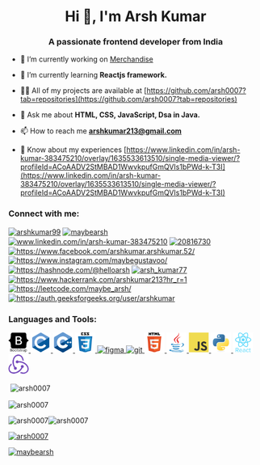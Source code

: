 <h1 align="center">Hi 👋, I'm Arsh Kumar</h1>
<h3 align="center">A passionate frontend developer from India</h3>

- 🔭 I’m currently working on [Merchandise](https://arsh0007.github.io/Merchandise/)

- 🌱 I’m currently learning **Reactjs framework.**

- 👨‍💻 All of my projects are available at [https://github.com/arsh0007?tab=repositories](https://github.com/arsh0007?tab=repositories)

- 💬 Ask me about **HTML, CSS, JavaScript, Dsa in Java.**

- 📫 How to reach me **arshkumar213@gmail.com**

- 📄 Know about my experiences [https://www.linkedin.com/in/arsh-kumar-383475210/overlay/1635533613510/single-media-viewer/?profileId=ACoAADV2StMBAD1WwvkpufGmQVIs1bPWd-k-T3I](https://www.linkedin.com/in/arsh-kumar-383475210/overlay/1635533613510/single-media-viewer/?profileId=ACoAADV2StMBAD1WwvkpufGmQVIs1bPWd-k-T3I)

<h3 align="left">Connect with me:</h3>
<p align="left">
<a href="https://codepen.io/arshkumar99" target="blank"><img align="center" src="https://raw.githubusercontent.com/rahuldkjain/github-profile-readme-generator/master/src/images/icons/Social/codepen.svg" alt="arshkumar99" height="30" width="40" /></a>
<a href="https://twitter.com/maybearsh" target="blank"><img align="center" src="https://raw.githubusercontent.com/rahuldkjain/github-profile-readme-generator/master/src/images/icons/Social/twitter.svg" alt="maybearsh" height="30" width="40" /></a>
<a href="https://linkedin.com/in/www.linkedin.com/in/arsh-kumar-383475210" target="blank"><img align="center" src="https://raw.githubusercontent.com/rahuldkjain/github-profile-readme-generator/master/src/images/icons/Social/linked-in-alt.svg" alt="www.linkedin.com/in/arsh-kumar-383475210" height="30" width="40" /></a>
<a href="https://stackoverflow.com/users/20816730" target="blank"><img align="center" src="https://raw.githubusercontent.com/rahuldkjain/github-profile-readme-generator/master/src/images/icons/Social/stack-overflow.svg" alt="20816730" height="30" width="40" /></a>
<a href="https://fb.com/https://www.facebook.com/arshkumar.arshkumar.52/" target="blank"><img align="center" src="https://raw.githubusercontent.com/rahuldkjain/github-profile-readme-generator/master/src/images/icons/Social/facebook.svg" alt="https://www.facebook.com/arshkumar.arshkumar.52/" height="30" width="40" /></a>
<a href="https://instagram.com/https://www.instagram.com/maybegustavoo/" target="blank"><img align="center" src="https://raw.githubusercontent.com/rahuldkjain/github-profile-readme-generator/master/src/images/icons/Social/instagram.svg" alt="https://www.instagram.com/maybegustavoo/" height="30" width="40" /></a>
<a href="https://hashnode.com/https://hashnode.com/@helloarsh" target="blank"><img align="center" src="https://raw.githubusercontent.com/rahuldkjain/github-profile-readme-generator/master/src/images/icons/Social/hashnode.svg" alt="https://hashnode.com/@helloarsh" height="30" width="40" /></a>
<a href="https://www.codechef.com/users/arsh_kumar77" target="blank"><img align="center" src="https://cdn.jsdelivr.net/npm/simple-icons@3.1.0/icons/codechef.svg" alt="arsh_kumar77" height="30" width="40" /></a>
<a href="https://www.hackerrank.com/https://www.hackerrank.com/arshkumar213?hr_r=1" target="blank"><img align="center" src="https://raw.githubusercontent.com/rahuldkjain/github-profile-readme-generator/master/src/images/icons/Social/hackerrank.svg" alt="https://www.hackerrank.com/arshkumar213?hr_r=1" height="30" width="40" /></a>
<a href="https://www.leetcode.com/https://leetcode.com/maybe_arsh/" target="blank"><img align="center" src="https://raw.githubusercontent.com/rahuldkjain/github-profile-readme-generator/master/src/images/icons/Social/leet-code.svg" alt="https://leetcode.com/maybe_arsh/" height="30" width="40" /></a>
<a href="https://auth.geeksforgeeks.org/user/https://auth.geeksforgeeks.org/user/arshkumar" target="blank"><img align="center" src="https://raw.githubusercontent.com/rahuldkjain/github-profile-readme-generator/master/src/images/icons/Social/geeks-for-geeks.svg" alt="https://auth.geeksforgeeks.org/user/arshkumar" height="30" width="40" /></a>
</p>

<h3 align="left">Languages and Tools:</h3>
<p align="left"> <a href="https://getbootstrap.com" target="_blank" rel="noreferrer"> <img src="https://raw.githubusercontent.com/devicons/devicon/master/icons/bootstrap/bootstrap-plain-wordmark.svg" alt="bootstrap" width="40" height="40"/> </a> <a href="https://www.cprogramming.com/" target="_blank" rel="noreferrer"> <img src="https://raw.githubusercontent.com/devicons/devicon/master/icons/c/c-original.svg" alt="c" width="40" height="40"/> </a> <a href="https://www.w3schools.com/cpp/" target="_blank" rel="noreferrer"> <img src="https://raw.githubusercontent.com/devicons/devicon/master/icons/cplusplus/cplusplus-original.svg" alt="cplusplus" width="40" height="40"/> </a> <a href="https://www.w3schools.com/css/" target="_blank" rel="noreferrer"> <img src="https://raw.githubusercontent.com/devicons/devicon/master/icons/css3/css3-original-wordmark.svg" alt="css3" width="40" height="40"/> </a> <a href="https://www.figma.com/" target="_blank" rel="noreferrer"> <img src="https://www.vectorlogo.zone/logos/figma/figma-icon.svg" alt="figma" width="40" height="40"/> </a> <a href="https://git-scm.com/" target="_blank" rel="noreferrer"> <img src="https://www.vectorlogo.zone/logos/git-scm/git-scm-icon.svg" alt="git" width="40" height="40"/> </a> <a href="https://www.w3.org/html/" target="_blank" rel="noreferrer"> <img src="https://raw.githubusercontent.com/devicons/devicon/master/icons/html5/html5-original-wordmark.svg" alt="html5" width="40" height="40"/> </a> <a href="https://www.java.com" target="_blank" rel="noreferrer"> <img src="https://raw.githubusercontent.com/devicons/devicon/master/icons/java/java-original.svg" alt="java" width="40" height="40"/> </a> <a href="https://developer.mozilla.org/en-US/docs/Web/JavaScript" target="_blank" rel="noreferrer"> <img src="https://raw.githubusercontent.com/devicons/devicon/master/icons/javascript/javascript-original.svg" alt="javascript" width="40" height="40"/> </a> <a href="https://www.python.org" target="_blank" rel="noreferrer"> <img src="https://raw.githubusercontent.com/devicons/devicon/master/icons/python/python-original.svg" alt="python" width="40" height="40"/> </a> <a href="https://reactjs.org/" target="_blank" rel="noreferrer"> <img src="https://raw.githubusercontent.com/devicons/devicon/master/icons/react/react-original-wordmark.svg" alt="react" width="40" height="40"/> </a> <a href="https://redux.js.org" target="_blank" rel="noreferrer"> <img src="https://raw.githubusercontent.com/devicons/devicon/master/icons/redux/redux-original.svg" alt="redux" width="40" height="40"/> </a> </p>

<p>&nbsp;<img align="center" src="https://github-readme-stats.vercel.app/api?username=arsh0007&show_icons=true&locale=en" alt="arsh0007" /></p>

<p><img align="center" src="https://github-readme-streak-stats.herokuapp.com/?user=arsh0007&" alt="arsh0007" /></p>

<p><img align="left" src="https://github-readme-stats.vercel.app/api/top-langs?username=arsh0007&show_icons=true&locale=en&layout=compact" alt="arsh0007" /></p>

<p align="left"> <img src="https://komarev.com/ghpvc/?username=arsh0007&label=Profile%20views&color=0e75b6&style=flat" alt="arsh0007" /> </p>

<p align="left"> <a href="https://github.com/ryo-ma/github-profile-trophy"><img src="https://github-profile-trophy.vercel.app/?username=arsh0007" alt="arsh0007" /></a> </p>

<p align="left"> <a href="https://twitter.com/maybearsh" target="blank"><img src="https://img.shields.io/twitter/follow/maybearsh?logo=twitter&style=for-the-badge" alt="maybearsh" /></a> </p>
